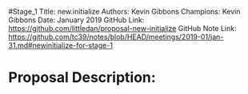 #Stage_1
Title: new.initialize
Authors: Kevin Gibbons
Champions: Kevin Gibbons
Date: January 2019
GitHub Link: https://github.com/littledan/proposal-new-initialize
GitHub Note Link: https://github.com/tc39/notes/blob/HEAD/meetings/2019-01/jan-31.md#newinitialize-for-stage-1

# Proposal Description:
